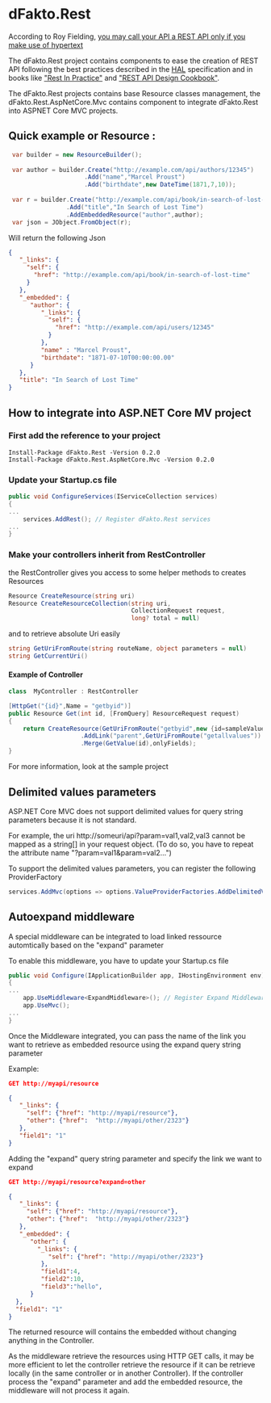 # dFakto.Rest

According to Roy Fielding, [you may call your API a REST API only if you make use of hypertext](https://roy.gbiv.com/untangled/2008/rest-apis-must-be-hypertext-driven)

The dFakto.Rest project contains components to ease the creation of REST API following the best practices described in the 
[HAL](https://en.wikipedia.org/wiki/Hypertext_Application_Language) specification and in books like ["Rest In Practice"](https://www.amazon.com/gp/product/0596805829?ie=UTF8&tag=martinfowlerc-20&linkCode=as2&camp=1789&creative=9325&creativeASIN=0596805829) 
and ["REST API Design Cookbook"](https://www.amazon.com/REST-Design-Rulebook-Mark-Masse/dp/1449310508/).

The dFakto.Rest projects contains base Resource classes management, the dFakto.Rest.AspNetCore.Mvc contains component to integrate
dFakto.Rest into ASPNET Core MVC projects.

## Quick example or Resource :

```c#
 var builder = new ResourceBuilder();
 
 var author = builder.Create("http://example.com/api/authors/12345")
                     .Add("name","Marcel Proust")
                     .Add("birthdate",new DateTime(1871,7,10));
 
 var r = builder.Create("http://example.com/api/book/in-search-of-lost-time")
                .Add("title","In Search of Lost Time")
                .AddEmbeddedResource("author",author);
 var json = JObject.FromObject(r);
```
Will return the following Json
```json
{
   "_links": {
     "self": {
       "href": "http://example.com/api/book/in-search-of-lost-time"
     }
   },
   "_embedded": {
      "author": {
         "_links": {
           "self": {
             "href": "http://example.com/api/users/12345"
           }
         },
         "name" : "Marcel Proust",
         "birthdate": "1871-07-10T00:00:00.00"
      }
   },
   "title": "In Search of Lost Time"
}
```

## How to integrate into ASP.NET Core MV project


### First add the reference to your project
```
Install-Package dFakto.Rest -Version 0.2.0
Install-Package dFakto.Rest.AspNetCore.Mvc -Version 0.2.0
```

### Update your Startup.cs file

```c#
public void ConfigureServices(IServiceCollection services)
{
...
    services.AddRest(); // Register dFakto.Rest services
...
}
```

### Make your controllers inherit from RestController

the RestController gives you access to some helper methods to creates Resources
```c#
Resource CreateResource(string uri)
Resource CreateResourceCollection(string uri, 
                                  CollectionRequest request,
                                  long? total = null)
```
and to retrieve absolute Uri easily
```c#
string GetUriFromRoute(string routeName, object parameters = null)
string GetCurrentUri()
```

#### Example of Controller

```c#
class  MyController : RestController

[HttpGet("{id}",Name = "getbyid")]
public Resource Get(int id, [FromQuery] ResourceRequest request)
{
    return CreateResource(GetUriFromRoute("getbyid",new {id=sampleValue.Id}))
                    .AddLink("parent",GetUriFromRoute("getallvalues"))
                    .Merge(GetValue(id),onlyFields);
}
```
For more information, look at the sample project

## Delimited values parameters
ASP.NET Core MVC does not support delimited values for query string parameters because it is not standard.

For example, the uri http://someuri/api?param=val1,val2,val3 cannot be mapped as a string[] in your request object.
(To do so, you have to repeat the attribute name "?param=val1&param=val2...")

To support the delimited values parameters, you can register the following ProviderFactory

```c#
services.AddMvc(options => options.ValueProviderFactories.AddDelimitedValueProviderFactory(','))
```


## Autoexpand middleware

A special middleware can be integrated to load linked ressource automtically based on the "expand" parameter

To enable this middleware, you have to update your Startup.cs file

```c#
public void Configure(IApplicationBuilder app, IHostingEnvironment env)
{
...
    app.UseMiddleware<ExpandMiddleware>(); // Register Expand Middleware before UseMvc() call.
    app.UseMvc();
...
}

```

Once the Middleware integrated, you can pass the name of the link you want to retrieve
as embedded resource using the expand query string parameter

Example: 

```json
GET http://myapi/resource

{
   "_links": {
     "self": {"href": "http://myapi/resource"},
     "other": {"href":  "http://myapi/other/2323"}
   },
   "field1": "1"
}
```
Adding the "expand" query string parameter and specify the link we want to expand
```json
GET http://myapi/resource?expand=other

{
   "_links": {
     "self": {"href": "http://myapi/resource"},
     "other": {"href":  "http://myapi/other/2323"}
   },
   "_embedded": {
      "other": {
        "_links": {
           "self": {"href": "http://myapi/other/2323"}
         },
         "field1":4,
         "field2":10,
         "field3":"hello",
      }
  },
  "field1": "1"
}
```
The returned resource will contains the embedded without changing anything in the Controller.

As the middleware retrieve the resources using HTTP GET calls, it may be more efficient to let the controller
retrieve the resource if it can be retrieve locally (in the same controller or in another Controller). If the controller process the "expand" parameter
and add the embedded resource, the middleware will not process it again.
